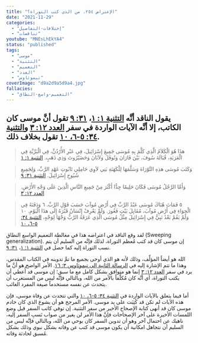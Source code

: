 ```yaml
---
title: "الإعتراض ٢٥٤، من الذي كتب التوراة؟"
date: "2021-11-29"
categories:
  - "إختلافات-التفاصيل"
  - "تناقضات"
youtube: "MNEsLhEkYA4"
status: "published"
tags:
  - "موسى"
  - "التثنية"
  - "التعميم"
  - "العدد"
  - "تيموثاوس"
coverImage: "d9a2d9a5d9a4.jpg"
fallacies:
  - "التعميم-واسع-النطاق"
---
```


## **يقول الناقد أنَّه [التثنية ١: ١](https://www.bible.com//bible/101/DEU.1.1)، [٣١: ٩](https://www.bible.com//bible/101/DEU.31.9) تقول أنَّ موسى كان الكاتب، إلا أنَّه الآيات الواردة في سفر [العدد ١٢: ٣](https://www.bible.com//bible/101/NUM.12.3) و[التثنية ٣٤: ٥-٦، ١٠](https://www.bible.com//bible/101/DEU.34.5-10) تقول بخلاف ذلك.**

> هذَا هُوَ الْكَلاَمُ الَّذِي كَلَّمَ بِهِ مُوسَى جَمِيعَ إِسْرَائِيلَ، فِي عَبْرِ الأُرْدُنِّ، فِي الْبَرِّيَّةِ فِي الْعَرَبَةِ، قُبَالَةَ سُوفَ، بَيْنَ فَارَانَ وَتُوفَلَ وَلاَبَانَ وَحَضَيْرُوتَ وَذِي ذَهَبٍ. [التثنية ١: ١](https://www.bible.com//bible/101/DEU.1.1)

> وَكَتَبَ مُوسَى هذِهِ التَّوْرَاةَ وَسَلَّمَهَا لِلْكَهَنَةِ بَنِي لاَوِي حَامِلِي تَابُوتِ عَهْدِ الرَّبِّ، وَلِجَمِيعِ شُيُوخِ إِسْرَائِيلَ. [التثنية ٣١: ٩](https://www.bible.com//bible/101/DEU.31.9)

> وَأَمَّا الرَّجُلُ مُوسَى فَكَانَ حَلِيمًا جِدًّا أَكْثَرَ مِنْ جَمِيعِ النَّاسِ الَّذِينَ عَلَى وَجْهِ الأَرْضِ. [العدد ١٢: ٣](https://www.bible.com//bible/101/NUM.12.3)

> ٥ فَمَاتَ هُنَاكَ مُوسَى عَبْدُ الرَّبِّ فِي أَرْضِ مُوآبَ حَسَبَ قَوْلِ الرَّبِّ. ٦ وَدَفَنَهُ فِي الْجِوَاءِ فِي أَرْضِ مُوآبَ، مُقَابِلَ بَيْتِ فَغُورَ. وَلَمْ يَعْرِفْ إِنْسَانٌ قَبْرَهُ إِلَى هذَا الْيَوْمِ. ١٠ وَلَمْ يَقُمْ بَعْدُ نَبِيٌّ فِي إِسْرَائِيلَ مِثْلُ مُوسَى الَّذِي عَرَفَهُ الرَّبُّ وَجْهًا لِوَجْهٍ، [التثنية ٣٤: ٥-٦، ١٠](https://www.bible.com//bible/101/DEU.34.5-10)

لقد وقع الناقد في اعتراضه هذا في مغالطة التعميم الواسع النطاق (Sweeping generalization). إن موسى كان قد كتب مُعظم التوراة، لذلك فإنَّه من السليم أن يتم نسب التوراة إليه كما حصل في [التثنية ١: ١](https://www.bible.com//bible/101/DEU.1.1)، [٣١: ٩](https://www.bible.com//bible/101/DEU.31.9).

الله هو أيضاً المؤلِّف، وذلك لأنه هو الذي أوحى بجميع ما تمَّ تدوينه في الكتاب المقدس، وهذا ما تتم الإشارة إليه في [الرسالة الثانية إلى تيموثاوس ٣: ١٦](https://www.bible.com//bible/101/2TI.3.16). الأمر الواضح هو أنَّ ما يرد في سفر [العدد ١٢: ٣](https://www.bible.com//bible/101/NUM.12.3) إنما هو متوافق بشكل كامل مع ما سبق؛ إن موسى قد أُعطي أن يكتب التوراة، أي أنَّه كان مُكلَّفاً بالأمر من الله، وبالتالي فإنَّه ليس من المستغرب أن يتحدث عن نفسه مستخدماً صيغة المفرد الغائب.

أما فيما يتعلق بالآيات الواردة في [التثنية ٣٤: ٥-٦، ١٠](https://www.bible.com//bible/101/DEU.34.5-10) والتي تتحدث عن وفاة موسى، فإن هذه الآيات لم تكن قد كُتِبَت على يد موسى. الأمر المرجح هو أن يشوع الذي كان خادم موسى كان قد أنهى كتابة الإصحاح الأخير من سفر التثنية. إن توفي كاتب السفر قبل وضع اللمسات الأخيرة على آخر الإصحاحات فإنَّ هذا الأمر لن يغير من صواب نَسبِ السفر إليه، ناهيك عن احتمال آخر وهو أن تدوين السفر كان بوحي من الله، وبالتالي فإنَّه ليس من السليم أن نتجاهل امكانية أن يكون موسى قد كتب عن وفاته بشكل نبوي وذلك بشكل مُسبق لحادثة وفاته.
